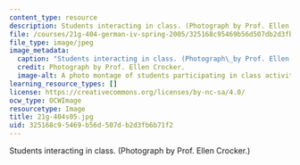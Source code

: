 ```yaml
---
content_type: resource
description: Students interacting in class. (Photograph by Prof. Ellen Crocker.)
file: /courses/21g-404-german-iv-spring-2005/325168c95469b56d507db2d3fb6b71f2_21g-404s05.jpg
file_type: image/jpeg
image_metadata:
  caption: "Students interacting in class. (Photograph\_by Prof. Ellen Crocker.)"
  credit: Photograph by Prof. Ellen Crocker.
  image-alt: A photo montage of students participating in class activities.
learning_resource_types: []
license: https://creativecommons.org/licenses/by-nc-sa/4.0/
ocw_type: OCWImage
resourcetype: Image
title: 21g-404s05.jpg
uid: 325168c9-5469-b56d-507d-b2d3fb6b71f2
---
```

Students interacting in class. (Photograph by Prof. Ellen Crocker.)